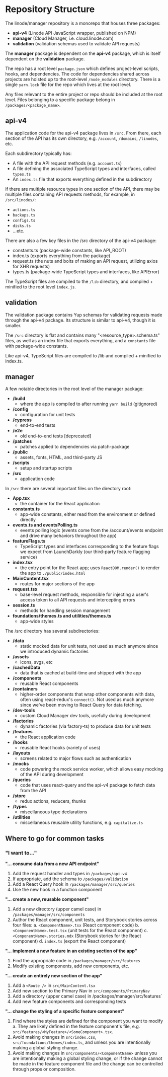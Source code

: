 # Repository Structure

The linode/manager repository is a monorepo that houses three packages:

- **api-v4** (Linode API JavaScript wrapper, published on NPM)
- **manager** (Cloud Manager, i.e. cloud.linode.com)
- **validation** (validation schemas used to validate API requests)

The **manager** package is dependent on the **api-v4** package, which is itself dependent on the **validation** package.

The repo has a root level `package.json` which defines project-level scripts, hooks, and dependencies. The code for dependencies shared across projects are hoisted up to the root-level `/node_modules` directory. There is a single `yarn.lock` file for the repo which lives at the root level.

Any files relevant to the entire project or repo should be included at the root level. Files belonging to a specific package belong in `/packages/<package_name>`.

## api-v4

The application code for the api-v4 package lives in `/src`. From there, each section of the API has its own directory, e.g. `/account`, `/domains`, `/linodes`, etc.

Each subdirectory typically has:

- A file with the API request methods (e.g. `account.ts`)
- A file defining the associated TypeScript types and interfaces, called `types.ts`
- An `index.ts` file that exports everything defined in the subdirectory

If there are multiple resource types in one section of the API, there may be multiple files containing API requests methods, for example, in `/src/linodes/`:

- `actions.ts`
- `backups.ts`
- `configs.ts`
- `disks.ts`
- ...etc.

There are also a few key files in the /src directory of the api-v4 package:

- constants.ts (package-wide constants, like API_ROOT)
- index.ts (exports everything from the package)
- request.ts (the nuts and bolts of making an API request, utilizing axios for XHR requests)
- types.ts (package-wide TypeScript types and interfaces, like APIError)

The TypeScript files are compiled to the `/lib` directory, and compiled + minified to the root level `index.js`.

## validation

The validation package contains Yup schemas for validating requests made through the api-v4 package. Its structure is similar to api-v4, though it is smaller.

The `/src` directory is flat and contains many "<resource_type>.schema.ts" files, as well as an index file that exports everything, and a `constants` file with package-wide constants.

Like api-v4, TypeScript files are compiled to /lib and compiled + minified to index.ts.

## manager

A few notable directories in the root level of the manager package:

- **/build**
  - where the app is compiled to after running `yarn build` (gitignored)
- **/config**
  - configuration for unit tests
- **/cypress**
  - end-to-end tests
- **/e2e**
  - old end-to-end tests [deprecated]
- **/patches**
  - patches applied to dependencies via patch-package
- **/public**
  - assets, fonts, HTML, and third-party JS
- **/scripts**
  - setup and startup scripts
- **/src**
  - application code

In `/src` there are several important files on the directory root:

- **App.tsx**
  - the container for the React application
- **constants.ts**
  - app-wide constants, either read from the environment or defined directly
- **events.ts and eventsPolling.ts**
  - events polling logic (events come from the /account/events endpoint and drive many behaviors throughout the app)
- **featureFlags.ts**
  - TypeScript types and interfaces corresponding to the feature flags we expect from LaunchDarkly (our third-party feature flagging service)
- **index.tsx**
  - the entry point for the React app; uses `ReactDOM.render()` to render the app to `./public/index.html`
- **MainContent.tsx**
  - routes for major sections of the app
- **request.tsx**
  - base-level request methods, responsible for injecting a user's access token to all API requests and intercepting errors
- **session.ts**
  - methods for handling session management
- **foundations/themes.ts and utilities/themes.ts**
  - app-wide styles

The /src directory has several subdirectories:

- **/data**
  - static mocked data for unit tests, not used as much anymore since we introduced dynamic factories
- **/assets**
  - icons, svgs, etc
- **/cachedData**
  - data that is cached at build-time and shipped with the app
- **/components**
  - reusable React components
- **/containers**
  - higher-order components that wrap other components with data, often using react-redux's `connect()`. Not used as much anymore since we've been moving to React Query for data fetching.
- **/dev-tools**
  - custom Cloud Manager dev tools, usefully during development
- **/factories**
  - dynamic factories (via factory-ts) to produce data for unit tests
- **/features**
  - the React application code
- **/hooks**
  - reusable React hooks (variety of uses)
- **/layouts**
  - screens related to major flows such as authentication
- **/mocks**
  - code powering the mock service worker, which allows easy mocking of the API during development
- **/queries**
  - code that uses react-query and the api-v4 package to fetch data from the API
- **/store**
  - redux actions, reducers, thunks
- **/types**
  - miscellaneous type declarations
- **/utilities**
  - miscellaneous reusable utility functions, e.g. `capitalize.ts`

## Where to go for common tasks

### "I want to…"

**"... consume data from a new API endpoint"**

1. Add the request handler and types in `/packages/api-v4`
2. If appropriate, add the schema to `/packages/validation`
3. Add a React Query hook in `/packages/manager/src/queries`
4. Use the new hook in a function component

**"... create a new, reusable component"**

1. Add a new directory (upper camel case) in `/packages/manager/src/components`
2. Author the React component, unit tests, and Storybook stories across four files:
   a. `<ComponentName>.tsx` (React component code)
   b. `<ComponentName>.test.tsx` (unit tests for the React component)
   c. `<ComponentName>.stories.mdx` (Storybook stories for the React component)
   d. `index.ts` (export the React component)

**"... implement a new feature in an existing section of the app"**

1. Find the appropriate code in `/packages/manager/src/features`
2. Modify existing components, add new components, etc.

**"... create an entirely new section of the app"**

1. Add a `<Route />` in `src/MainContent.tsx`
2. Add new section to the Primary Nav in `src/components/PrimaryNav`
3. Add a directory (upper camel case) in /packages/manager/src/features`
4. Add new feature components and corresponding tests

**"... change the styling of a specific feature component"**

1. Find where the styles are defined for the component you want to modify
   a. They are likely defined in the feature component's file, e.g. `src/features/<MyFeature>/<SomeComponent>.tsx`.
2. Avoid making changes in `src/index.css`, `src/foundations/themes/index.ts`, and unless you are intentionally making a global styling change.
3. Avoid making changes in `src/components/<ComponentName>` unless you are intentionally making a global styling change, or if the change cannot be made in the feature component file and the change can be controlled through props or composition.
